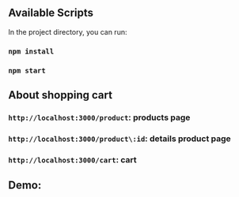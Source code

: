 

## Available Scripts

In the project directory, you can run:
### `npm install`
### `npm start`

## About shopping cart 

### `http://localhost:3000/product`: products page
### `http://localhost:3000/product\:id`:  details product page
### `http://localhost:3000/cart`: cart 

## Demo:


